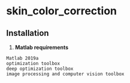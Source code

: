 # skin_color_correction

## Installation



1. **Matlab requirements**

```
Matlab 2019a
optimization toolbox
deep optimization toolbox
image processing and computer vision toolbox
```
